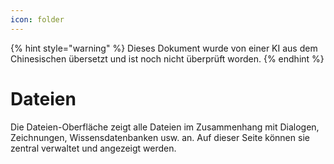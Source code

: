 ```yaml
---
icon: folder
---
```


{% hint style="warning" %}
Dieses Dokument wurde von einer KI aus dem Chinesischen übersetzt und ist noch nicht überprüft worden.
{% endhint %}

# Dateien

Die Dateien-Oberfläche zeigt alle Dateien im Zusammenhang mit Dialogen, Zeichnungen, Wissensdatenbanken usw. an. Auf dieser Seite können sie zentral verwaltet und angezeigt werden.
